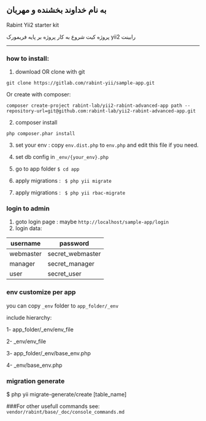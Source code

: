 به نام خداوند بخشنده و مهربان
---

Rabint Yii2 starter kit

پروژه کیت شروع به کار پروژه بر پایه فریمورک yii2 رابینت


----------------------------------


### how to install:

1. download OR clone with git
```
git clone https://gitlab.com/rabint-yii/sample-app.git
```
Or create with composer:
```
composer create-project rabint-lab/yii2-rabint-advanced-app path --repository-url=git@github.com:rabint-lab/yii2-rabint-advanced-app.git
```

2. composer install
```
php composer.phar install
```
3. set your env : copy ```env.dist.php``` to ```env.php``` and edit this file if you need.

4. set db config in ```_env/{your_env}.php```
4. go to app folder  ```$ cd app```
5. apply migrations : ``` $ php yii migrate```
5. apply migrations : ``` $ php yii rbac-migrate```

### login to admin

1. goto login page : maybe ```http://localhost/sample-app/login```
2. login data:

| username | password |
| ------ | ------ |
| webmaster | secret_webmaster |
| manager | secret_manager |
| user | secret_user |



### env customize per app

you can copy `_env` folder to `app_folder/_env`

include hierarchy:

1- app_folder/_env/env_file

2- _env/env_file

3- app_folder/_env/base_env.php

4- _env/base_env.php



### migration generate

$ php yii migrate-generate/create [table_name]

###For other usefull commands see:
`vendor/rabint/base/_doc/console_commands.md`

